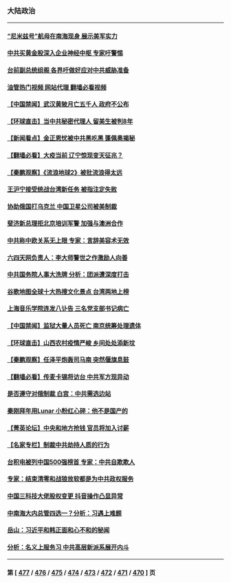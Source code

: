 ### 大陆政治
---
#### [“尼米兹号”航母在南海现身 展示美军实力](../../pages/ncid277/n13916851.md?01280445) 
#### [中共买黄金股深入企业神经中枢 专家吁警惕](../../pages/ncid277/n13916857.md?01280445) 
#### [台前副总统组阁 各界吁做好应对中共威胁准备](../../pages/ncid277/n13916413.md?01280445) 
#### [油管热门视频 网站代理 翻墙必看视频](http://138.2.39.72:81/youtube.html?epic-marker?01280445)
#### [【中国禁闻】武汉黄陂月亡五千人 政府不公布](../../pages/ncid277/n13916302.md?01280445) 
#### [【环球直击】当中共秘密代理人 留美生被判8年](../../pages/ncid277/n13916291.md?01280445) 
#### [【新闻看点】金正恩忧被中共黑吃黑 蓬佩奥揭秘](../../pages/ncid277/n13916307.md?01280445) 
#### [【翻墙必看】大疫当前 辽宁惊现变天征兆？](../../pages/ncid277/n13916469.md?01280445) 
#### [【秦鹏观察】《流浪地球2》被批流浪得太远](../../pages/ncid277/n13916326.md?01280445) 
#### [王沪宁接受统战台湾新任务 被指注定失败](../../pages/ncid277/n13916244.md?01280445) 
#### [协助俄国打乌克兰 中国卫星公司被美制裁](../../pages/ncid277/n13916289.md?01280445) 
#### [斐济新总理拒北京培训军警 加强与澳洲合作](../../pages/ncid277/n13916324.md?01280445) 
#### [中共称中欧关系无上限 专家：言辞美容术无效](../../pages/ncid277/n13916236.md?01280445) 
#### [六四天网负责人：李大师警世之作激励人向善](../../pages/ncid277/n13915946.md?01280445) 
#### [中共国务院人事大洗牌 分析：团派遭深度打击](../../pages/ncid277/n13915917.md?01280445) 
#### [谷歌地图全球十大热搜文化景点 台湾两地上榜](../../pages/ncid277/n13915914.md?01280445) 
#### [上海音乐学院连发八讣告 三名党支部书记病亡](../../pages/ncid277/n13915906.md?01280445) 
#### [【中国禁闻】监狱大量人员死亡 南京统筹处理遗体](../../pages/ncid277/n13915572.md?01280445) 
#### [【环球直击】山西农村疫情严峻 乡间处处添新坟](../../pages/ncid277/n13915522.md?01280445) 
#### [【秦鹏观察】任泽平炮轰司马南 突然偃旗息鼓](../../pages/ncid277/n13915618.md?01280445) 
#### [【翻墙必看】传麦卡锡将访台 中共军方现异动](../../pages/ncid277/n13915714.md?01280445) 
#### [是否遵守对俄制裁 白宫：中共需选边站](../../pages/ncid277/n13915584.md?01280445) 
#### [秦刚拜年用Lunar 小粉红心碎：他不是国产的](../../pages/ncid277/n13915341.md?01280445) 
#### [【菁英论坛】中央和地方抢钱 官员将加入讨薪](../../pages/ncid277/n13915576.md?01280445) 
#### [【名家专栏】制裁中共劫持人质的行为](../../pages/ncid277/n13914708.md?01280445) 
#### [台积电被列中国500强榜首 专家：中共自欺欺人](../../pages/ncid277/n13915338.md?01280445) 
#### [专家：结束清零和战狼放软都是为中共政权服务](../../pages/ncid277/n13915521.md?01280445) 
#### [中国三科技大佬股权变更 抖音操作凸显异常](../../pages/ncid277/n13915452.md?01280445) 
#### [中南海大内总管四选一？分析：习遇上难题](../../pages/ncid277/n13915274.md?01280445) 
#### [岳山：习近平和韩正面和心不和的秘闻](../../pages/ncid277/n13915345.md?01280445) 
#### [分析：名义上服务习 中共高层新派系展开内斗](../../pages/ncid277/n13914955.md?01280445) 

---
#### 第 [ [477](./477.md?01280445) / [476](./476.md?01280445) / [475](./475.md?01280445) / [474](./474.md?01280445) / [473](./473.md?01280445) / [472](./472.md?01280445) / [471](./471.md?01280445) / [470](./470.md?01280445) ] 页
